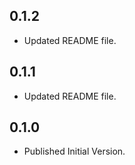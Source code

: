## 0.1.2

- Updated README file.


## 0.1.1

- Updated README file.


## 0.1.0

- Published Initial Version.

